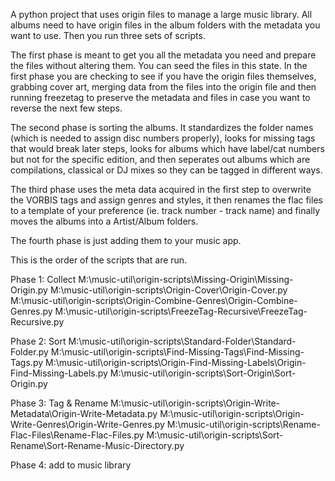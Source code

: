 A python project that uses origin files to manage a large music library.  All albums need to have origin files in the album folders with the metadata you want to use.  Then you run three sets of scripts.

The first phase is meant to get you all the metadata you need and prepare the files without altering them.  You can seed the files in this state. In the first phase you are checking to see if you have the origin files themselves, grabbing cover art, merging data from the files into the origin file and then running freezetag to preserve the metadata and files in case you want to reverse the next few steps.

The second phase is sorting the albums.  It standardizes the folder names (which is needed to assign disc numbers properly), looks for missing tags that would break later steps, looks for albums which have label/cat numbers but not for the specific edition, and then seperates out albums which are compilations, classical or DJ mixes so they can be tagged in different ways.

The third phase uses the meta data acquired in the first step to overwrite the VORBIS tags and assign genres and styles, it then renames the flac files to a template of your preference (ie. track number - track name) and finally moves the albums into a Artist/Album folders. 

The fourth phase is just adding them to your music app.

This is the order of the scripts that are run.

Phase 1: Collect
M:\music-util\origin-scripts\Missing-Origin\Missing-Origin.py
M:\music-util\origin-scripts\Origin-Cover\Origin-Cover.py
M:\music-util\origin-scripts\Origin-Combine-Genres\Origin-Combine-Genres.py
M:\music-util\origin-scripts\FreezeTag-Recursive\FreezeTag-Recursive.py

Phase 2: Sort
M:\music-util\origin-scripts\Standard-Folder\Standard-Folder.py
M:\music-util\origin-scripts\Find-Missing-Tags\Find-Missing-Tags.py
M:\music-util\origin-scripts\Origin-Find-Missing-Labels\Origin-Find-Missing-Labels.py
M:\music-util\origin-scripts\Sort-Origin\Sort-Origin.py

Phase 3: Tag & Rename
M:\music-util\origin-scripts\Origin-Write-Metadata\Origin-Write-Metadata.py
M:\music-util\origin-scripts\Origin-Write-Genres\Origin-Write-Genres.py
M:\music-util\origin-scripts\Rename-Flac-Files\Rename-Flac-Files.py
M:\music-util\origin-scripts\Sort-Rename\Sort-Rename-Music-Directory.py


Phase 4: 
add to music library